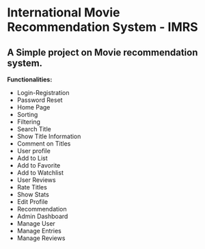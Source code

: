 # International Movie Recommendation System - IMRS

## A Simple project on Movie recommendation system.

<b>Functionalities:</b>

- Login-Registration
- Password Reset
- Home Page
- Sorting
- Filtering
- Search Title
- Show Title Information
- Comment on Titles
- User profile
- Add to List
- Add to Favorite
- Add to Watchlist
- User Reviews
- Rate Titles
- Show Stats
- Edit Profile
- Recommendation
- Admin Dashboard
- Manage User
- Manage Entries
- Manage Reviews
